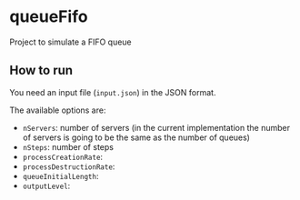 # queueFifo
Project to simulate a FIFO queue

## How to run
You need an input file (`input.json`) in the JSON format.

The available options are:

- `nServers`: number of servers (in the current 
implementation the number of servers is going to be
the same as the number of queues)
- `nSteps`: number of steps
- `processCreationRate`: 
- `processDestructionRate`:
- `queueInitialLength`:
- `outputLevel`:
